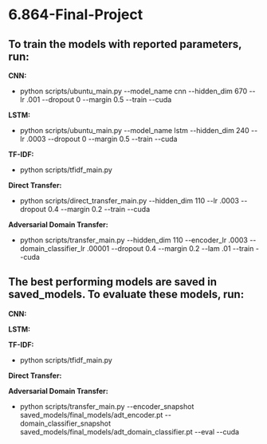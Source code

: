 # 6.864-Final-Project

## To train the models with reported parameters, run: 

**CNN:** 
* python scripts/ubuntu_main.py --model_name cnn --hidden_dim 670 --lr .001 --dropout 0 --margin 0.5 --train --cuda 

**LSTM:** 
* python scripts/ubuntu_main.py --model_name lstm --hidden_dim 240 --lr .0003 --dropout 0 --margin 0.5 --train --cuda 

**TF-IDF:** 
* python scripts/tfidf_main.py

**Direct Transfer:** 
* python scripts/direct_transfer_main.py --hidden_dim 110 --lr .0003 --dropout 0.4 --margin 0.2 --train --cuda

**Adversarial Domain Transfer:** 
* python scripts/transfer_main.py --hidden_dim 110 --encoder_lr .0003 --domain_classifier_lr .00001 --dropout 0.4 --margin 0.2 --lam .01 --train --cuda


## The best performing models are saved in saved_models. To evaluate these models, run: 

**CNN:** 

**LSTM:** 

**TF-IDF:** 
* python scripts/tfidf_main.py

**Direct Transfer:**

**Adversarial Domain Transfer:** 
* python scripts/transfer_main.py --encoder_snapshot saved_models/final_models/adt_encoder.pt --domain_classifier_snapshot saved_models/final_models/adt_domain_classifier.pt --eval --cuda